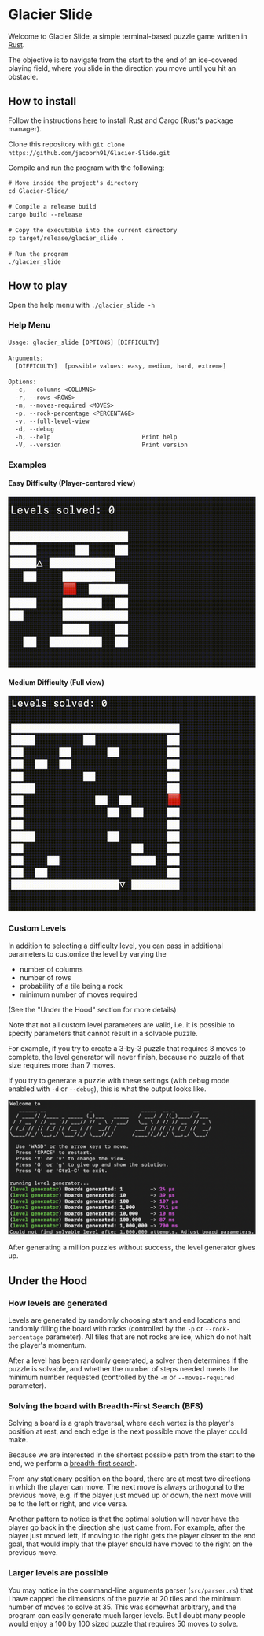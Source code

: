 # Glacier Slide

Welcome to Glacier Slide, a simple terminal-based puzzle game written in <a href=https://www.rust-lang.org>Rust</a>.

The objective is to navigate from the start to the end of an ice-covered playing field, where you slide in the direction
you move until you hit an obstacle.

## How to install

Follow the instructions <a href=https://www.rust-lang.org/tools/install>here</a> to install Rust and Cargo (Rust's package manager).

Clone this repository with `git clone https://github.com/jacobrh91/Glacier-Slide.git`

Compile and run the program with the following:

```
# Move inside the project's directory
cd Glacier-Slide/

# Compile a release build
cargo build --release

# Copy the executable into the current directory
cp target/release/glacier_slide .

# Run the program
./glacier_slide
```

## How to play

Open the help menu with `./glacier_slide -h`

### Help Menu

```
Usage: glacier_slide [OPTIONS] [DIFFICULTY]

Arguments:
  [DIFFICULTY]  [possible values: easy, medium, hard, extreme]

Options:
  -c, --columns <COLUMNS>             
  -r, --rows <ROWS>                   
  -m, --moves-required <MOVES>        
  -p, --rock-percentage <PERCENTAGE>  
  -v, --full-level-view               
  -d, --debug                   
  -h, --help                          Print help
  -V, --version                       Print version
```

### Examples

#### Easy Difficulty (Player-centered view)

![Example of an easy level](<imgs/easy.gif>)

#### Medium Difficulty (Full view)

![Example of a medium level](<imgs/full_view.gif>)

### Custom Levels

In addition to selecting a difficulty level, you can pass in additional parameters to customize the level by varying the
  * number of columns
  * number of rows
  * probability of a tile being a rock
  * minimum number of moves required 

(See the "Under the Hood" section for more details)

Note that not all custom level parameters are valid, i.e. it is possible to specify parameters that cannot result in a solvable puzzle.

For example, if you try to create a 3-by-3 puzzle that requires 8 moves to complete, the level generator will never
  finish, because no puzzle of that size requires more than 7 moves.

If you try to generate a puzzle with these settings (with debug mode enabled with `-d` or `--debug`), this is what the output looks like.

![Program gives up after 1 million](<imgs/Give up after 1 million.png>)

After generating a million puzzles without success, the level generator gives up.

## Under the Hood

### How levels are generated

Levels are generated by randomly choosing start and end locations and randomly filling the board with rocks (controlled by the `-p` or `--rock-percentage` parameter). All tiles that are not rocks are ice, which do not halt the player's momentum.

After a level has been randomly generated, a solver then determines if the puzzle is solvable, and whether the number of steps needed meets the minimum number requested (controlled by the `-m` or `--moves-required` parameter).

### Solving the board with Breadth-First Search (BFS)

Solving a board is a graph traversal, where each vertex is the player's position at rest, and each edge is the next possible move the player could make.

Because we are interested in the shortest possible path from the start to the end, we perform a <a href=https://en.wikipedia.org/wiki/Breadth-first_search>breadth-first search</a>. 

From any stationary position on the board, there are at most two directions in which the player can move. The next move is always orthogonal to the previous move, e.g. if the player just moved up or down, the next move will be to the left or right, and vice versa.

Another pattern to notice is that the optimal solution will never have the player go back in the direction she just came from. For example, after the player just moved left, if moving to the right gets the player closer to the end goal, that would imply that the player should have moved to the right on the previous move.

### Larger levels are possible

You may notice in the command-line arguments parser (`src/parser.rs`) that I have capped the dimensions of the puzzle at 20 tiles and the minimum number of moves to solve at 35. This was somewhat arbitrary, and the program can easily generate much larger levels. But I doubt many people would enjoy a 100 by 100 sized puzzle that requires 50 moves to solve. 